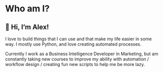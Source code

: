 # Who am I?

## 👋 Hi, I’m Alex!

I love to build things that I can use and that make my life easier in some way. I mostly use Python, and love creating automated processes. 

Currently I work as a Business Intelligence Developer in Marketing, but am constantly taking new courses to improve my ability with automation / workflow design / creating fun new scripts to help me be more lazy.

